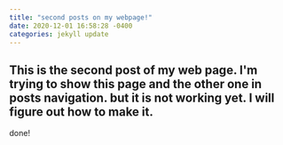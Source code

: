 ```yaml
---
title: "second posts on my webpage!"
date: 2020-12-01 16:58:28 -0400
categories: jekyll update
---
```


This is the second post of my web page.
I'm trying to show this page and the other one in posts navigation.
but it is not working yet.
I will figure out how to make it.
----
done!
